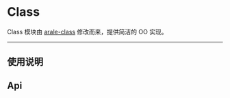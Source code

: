 Class
==========

Class 模块由 [arale-class](https://github.com/aralejs/class) 修改而来，提供简洁的 OO 实现。

----------

## 使用说明

## Api